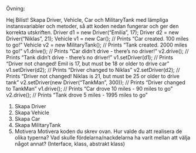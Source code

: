 Övning:

Hej Bilist!
Skapa Driver, Vehicle, Car och MilitaryTank med lämpliga
instansvariabler och metoder, så att koden nedan fungerar och ger den
korrekta utskriften.
Driver d1 = new Driver(“Emilia”, 17);
Driver d2 = new Driver(“Niklas”, 21);
Vehicle v1 = new Car(); // Prints “Car created. 100 miles to go!”
Vehicle v2 = new MilitaryTank(); // Prints “Tank created. 2000 miles to go!”
v1.drive(); // Prints “Car didn’t drive - there’s no driver!”
v2.drive(); // Prints “Tank didn’t drive - there’s no driver!”
v1.setDriver(d1); // Prints “Driver not changed! Emil is 17, but must be 18 or
older to drive car”
v1.setDriver(d2); // Prints “Driver changed to Niklas”
v2.setDriver(d2); // Prints “Driver not changed! Niklas is 21, but must be 25 or
older to drive tank”
v2.setDriver(new Driver(“TankMan”, 300)); // Prints “Driver changed to
TankMan”
v1.drive(); // Prints “Car drove 10 miles - 90 miles to go”
v2.drive(); // Prints “Tank drove 5 miles - 1995 miles to go”

1. Skapa Driver
2. Skapa Vehicle
3. Skapa Car
4. Skapa MilitaryTank
5. Motivera
Motivera koden du skrev ovan. Hur valde du att realisera de olika typerna?
Vad skulle fördelarna/nackdelarna ha varit mellan att välja något annat?
(Interface, klass, abstrakt klass)
